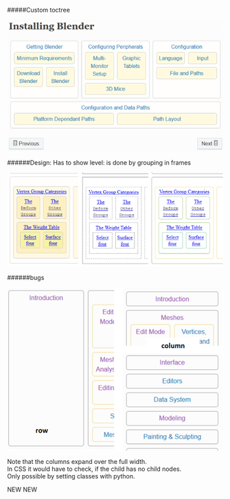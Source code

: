 #####Custom toctree

![img link broken](/images/fx_tree.PNG "tree fx")
  
######Design:
Has to show level: is done by grouping in frames

![img link broken](/images/fx_colorcode.png "cc fx")
  
######bugs  

![img link broken](/images/fx_rowvscol.png "cc fx")
 
Note that the columns expand over the full width.  
In CSS it would have to check, if the child has no child nodes.  
Only possible by setting classes with python.  

NEW NEW
